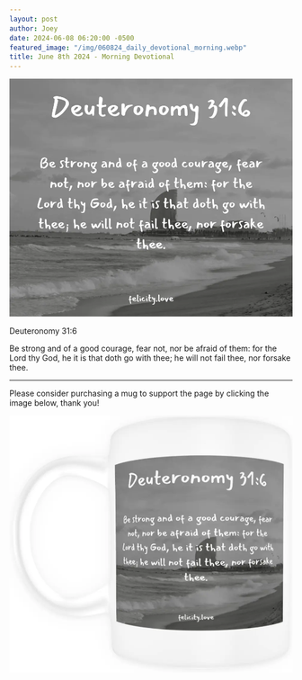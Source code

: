 ```yaml
---
layout: post
author: Joey
date: 2024-06-08 06:20:00 -0500
featured_image: "/img/060824_daily_devotional_morning.webp"
title: June 8th 2024 - Morning Devotional
---
```


[![June 8th 2024 - Morning Devotional](/img/060824_daily_devotional_morning.webp)](/img/060824_daily_devotional_morning.webp)

Deuteronomy 31:6

Be strong and of a good courage, fear not, nor be afraid of them: for the Lord thy God, he it is that doth go with thee; he will not fail thee, nor forsake thee.

<hr>

Please consider purchasing a mug to support the page by clicking the image below, thank you!

[![June 8th 2024 - Morning Devotional - Mug](/img/mugs/060824_morning_mug.webp)](https://www.joeybrinkman.com/product/12-oz-mug-deuteronomy-316/)